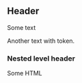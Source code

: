 ## Header
<span class='pj-token token1 token2' style='display: none;'></span>
Some text
<span class='pj-token token2 token3 token4 token5' style='display: none;'></span>

Another text with token.

### Nested level header

<p>Some HTML</p>